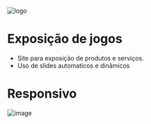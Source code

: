![logo](https://github.com/gleidsondevC/GameStudio/blob/main/img/logo-NAME.png) 
# Exposição de jogos
 * Site para exposição de produtos e serviços.
 * Uso de slides automaticos e dinâmicos
  # Responsivo
  
![image](https://user-images.githubusercontent.com/79335967/119179286-1ef7d400-ba45-11eb-8d61-0146488e80d9.png)
